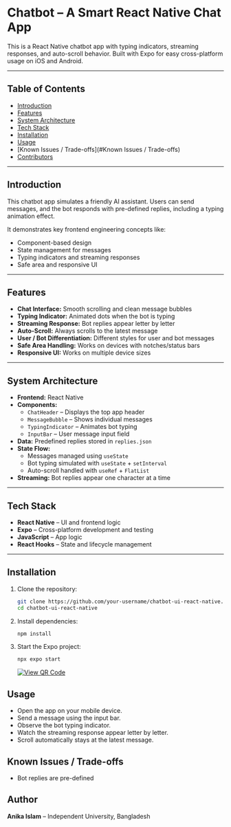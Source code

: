 # Chatbot – A Smart React Native Chat App

This is a React Native chatbot app with typing indicators, streaming responses, and auto-scroll behavior. Built with Expo for easy cross-platform usage on iOS and Android.

---

## Table of Contents

- [Introduction](#introduction)  
- [Features](#features)  
- [System Architecture](#system-architecture)  
- [Tech Stack](#tech-stack)  
- [Installation](#installation)  
- [Usage](#usage)
- [Known Issues / Trade-offs](#Known Issues / Trade-offs)
- [Contributors](#contributors)  


---

## Introduction

This chatbot app simulates a friendly AI assistant. Users can send messages, and the bot responds with pre-defined replies, including a typing animation effect.  

It demonstrates key frontend engineering concepts like:

- Component-based design  
- State management for messages  
- Typing indicators and streaming responses  
- Safe area and responsive UI  

---

## Features

- **Chat Interface:** Smooth scrolling and clean message bubbles  
- **Typing Indicator:** Animated dots when the bot is typing  
- **Streaming Response:** Bot replies appear letter by letter  
- **Auto-Scroll:** Always scrolls to the latest message  
- **User / Bot Differentiation:** Different styles for user and bot messages  
- **Safe Area Handling:** Works on devices with notches/status bars  
- **Responsive UI:** Works on multiple device sizes  

---

## System Architecture

- **Frontend:** React Native  
- **Components:**  
  - `ChatHeader` – Displays the top app header  
  - `MessageBubble` – Shows individual messages  
  - `TypingIndicator` – Animates bot typing  
  - `InputBar` – User message input field  
- **Data:** Predefined replies stored in `replies.json`  
- **State Flow:**  
  - Messages managed using `useState`  
  - Bot typing simulated with `useState` + `setInterval`  
  - Auto-scroll handled with `useRef` + `FlatList`  
- **Streaming:** Bot replies appear one character at a time  

---

## Tech Stack

- **React Native** – UI and frontend logic  
- **Expo** – Cross-platform development and testing  
- **JavaScript** – App logic  
- **React Hooks** – State and lifecycle management  

---

## Installation

1. Clone the repository:
   ```bash
   git clone https://github.com/your-username/chatbot-ui-react-native.git
   cd chatbot-ui-react-native
   ```
2. Install dependencies:
   ```bash
   npm install
   ```
3. Start the Expo project:
   ```bash
   npx expo start
   ```
   <a href="https://github.com/islamanika214/chatbot-ui-react-native/blob/main/QR.PNG"><img src="https://img.shields.io/badge/Scan%20QR%20Code-purple?style=for-the-badge" alt=" View QR Code "/></a> 


	 
## Usage

- Open the app on your mobile device.
- Send a message using the input bar.
- Observe the bot typing indicator.
- Watch the streaming response appear letter by letter.
- Scroll automatically stays at the latest message.


## Known Issues / Trade-offs

- Bot replies are pre-defined

## Author

**Anika Islam** – Independent University, Bangladesh



